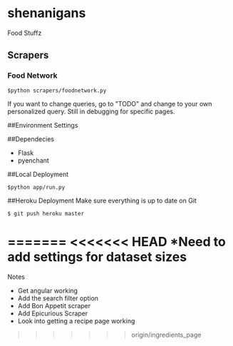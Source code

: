 # shenanigans
Food Stuffz 

## Scrapers
### Food Network 
```
$python scrapers/foodnetwork.py 
```

If you want to change queries, go to "TODO" and change to your own personalized query. 
Still in debugging for specific pages.

##Environment Settings


##Dependecies 
- Flask 
- pyenchant 

##Local Deployment 
```
$python app/run.py
```

##Heroku Deployment
Make sure everything is up to date on Git
```
$ git push heroku master 
```

=======
<<<<<<< HEAD
*Need to add settings for dataset sizes 
=======
Notes
- Get angular working 
- Add the search filter option 
- Add Bon Appetit scraper 
- Add Epicurious Scraper 
- Look into getting a recipe page working

>>>>>>> origin/ingredients_page





